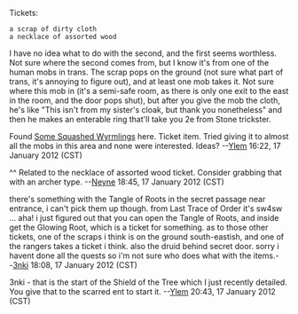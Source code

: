 Tickets:

`a scrap of dirty cloth`  
`a necklace of assorted wood`  

I have no idea what to do with the second, and the first seems
worthless. Not sure where the second comes from, but I know it's from
one of the human mobs in trans. The scrap pops on the ground (not sure
what part of trans, it's annoying to figure out), and at least one mob
takes it. Not sure where this mob in (it's a semi-safe room, as there is
only one exit to the east in the room, and the door pops shut), but
after you give the mob the cloth, he's like "This isn't from my sister's
cloak, but thank you nonetheless" and then he makes an enterable ring
that'll take you 2e from Stone trickster.

Found [Some Squashed Wyrmlings](Some_Squashed_Wyrmlings "wikilink")
here. Ticket item. Tried giving it to almost all the mobs in this area
and none were interested. Ideas? --[Ylem](User:Ylem "wikilink") 16:22,
17 January 2012 (CST)

^^ Related to the necklace of assorted wood ticket. Consider grabbing
that with an archer type. --[Neyne](User:Neyne "wikilink") 18:45, 17
January 2012 (CST)

there's something with the Tangle of Roots in the secret passage near
entrance, i can't pick them up though. from Last Trace of Order it's
sw4sw ... aha! i just figured out that you can open the Tangle of Roots,
and inside get the Glowing Root, which is a ticket for something. as to
those other tickets, one of the scraps i think is on the ground
south-eastish, and one of the rangers takes a ticket i think. also the
druid behind secret door. sorry i havent done all the quests so i'm not
sure who does what with the items.--[3nki](User:3nki "wikilink") 18:08,
17 January 2012 (CST)

3nki - that is the start of the Shield of the Tree which I just recently
detailed. You give that to the scarred ent to start it.
--[Ylem](User:Ylem "wikilink") 20:43, 17 January 2012 (CST)
